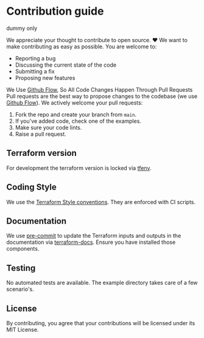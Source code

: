 # Contribution guide

dummy only

We appreciate your thought to contribute to open source. :heart: We want to make contributing as easy as possible. You are welcome to:

- Reporting a bug
- Discussing the current state of the code
- Submitting a fix
- Proposing new features

We Use [Github Flow](https://guides.github.com/introduction/flow/index.html), So All Code Changes Happen Through Pull Requests
Pull requests are the best way to propose changes to the codebase (we use [Github Flow](https://guides.github.com/introduction/flow/index.html)). We actively welcome your pull requests:

1. Fork the repo and create your branch from `main`.
2. If you've added code, check one of the examples.
3. Make sure your code lints.
4. Raise a pull request.

## Terraform version

For development the terraform version is locked via [tfenv](https://github.com/tfutils/tfenv).

## Coding Style

We use the [Terraform Style conventions](https://www.terraform.io/docs/configuration/style.html). They are enforced with CI scripts.

## Documentation

We use [pre-commit](https://pre-commit.com/) to update the Terraform inputs and outputs in the documentation via [terraform-docs](https://github.com/terraform-docs/terraform-docs). Ensure you have installed those components.

## Testing

No automated tests are available. The example directory takes care of a few scenario's.

## License

By contributing, you agree that your contributions will be licensed under its MIT License.
